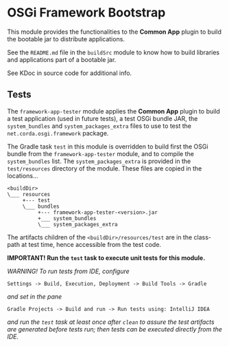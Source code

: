 # OSGi Framework Bootstrap

This module provides the functionalities to the **Common App** plugin to build
the bootable jar to distribute applications.

See the `README.md` file in the `buildSrc` module to know how to build libraries and
applications part of a bootable jar.

See KDoc in source code for additional info.

## Tests

The `framework-app-tester` module applies the **Common App** plugin to build a test application (used in future tests),
a test OSGi bundle JAR, the `system_bundles` and `system_packages_extra` files to use to test the 
`net.corda.osgi.framework` package.

The Gradle task `test` in this module is overridden to build first the OSGi bundle from the `framework-app-tester`
module, and to compile the `system_bundles` list.
The `system_packages_extra` is provided in the `test/resources` directory of the module.
These files are copied in the locations...

```
<buildDir>
\___ resources
     +--- test
     \___ bundles
          +--- framework-app-tester-<version>.jar
          +___ system_bundles
          \___ system_packages_extra
```

The artifacts children of the `<buildDir>/resources/test` are in the class-path at test time,
hence accessible from the test code.

**IMPORTANT! Run the `test` task to execute unit tests for this module.**

*WARNING! To run tests from IDE, configure*

`Settings -> Build, Execution, Deployment -> Build Tools -> Gradle`

*and set in the pane*

`Gradle Projects -> Build and run -> Run tests using: IntelliJ IDEA`

*and run the `test` task at least once after `clean` to assure the test artifacts are generated before
tests run; then tests can be executed directly from the IDE.*
 